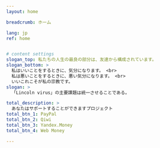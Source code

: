 ```yaml
---
layout: home

breadcrumb: ホーム

lang: jp
ref: home


# content settings
slogan_top: 私たちの人生の最良の部分は、友達から構成されています。
slogan_bottom: >
  私はいいことをするときに、気分になります。 <br>
  私は悪いことをするときに、悪い気分になります。 <br>
  いいこれこそが私の宗教です。
slogan: >
  「Lincoln virus」の主要課題は統一させることである。

total_description: >
  あなたはサポートすることができますプロジェクト
total_btn_1: PayPal
total_btn_2: Qiwi
total_btn_3: Yandex.Money
total_btn_4: Web Money

---
```



